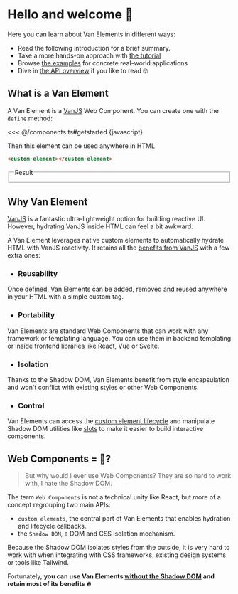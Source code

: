 # Hello and welcome 👋

Here you can learn about Van Elements in different ways:

- Read the following introduction for a brief summary.
- Take a more hands-on approach with [the tutorial](./tutorial)
- Browse [the examples](../examples) for concrete real-world applications
- Dive in [the API overview](../learn/overview) if you like to read 🤓

## What is a Van Element

A Van Element is a [VanJS](https://vanjs.org/) Web Component. You can create one with the `define` method:

<<< @/components.ts#getstarted {javascript}

Then this element can be used anywhere in HTML

```html
<custom-element></custom-element>
```

<fieldset>
    <legend>Result</legend>
    <custom-element></custom-element>
</fieldset>

## Why Van Element

[VanJS](https://vanjs.org/) is a fantastic ultra-lightweight option for building reactive UI. However, hydrating VanJS inside HTML can feel a bit awkward.

A Van Element leverages native custom elements to automatically hydrate HTML with VanJS reactivity. It retains all the [benefits from VanJS](https://vanjs.org/#why-vanjs) with a few extra ones:

- ### Reusability

Once defined, Van Elements can be added, removed and reused anywhere in your HTML with a simple custom tag.

- ### Portability

Van Elements are standard Web Components that can work with any framework or templating language. You can use them in backend templating or inside frontend libraries like React, Vue or Svelte.

- ### Isolation

Thanks to the Shadow DOM, Van Elements benefit from style encapsulation and won't conflict with existing styles or other Web Components.

- ### Control

Van Elements can access the [custom element lifecycle](../learn/lifecycle) and manipulate Shadow DOM utilities like [slots](../learn/slots) to make it easier to build interactive components.

## Web Components = 💩?

> But why would I ever use Web Components? They are so hard to work with, I hate the Shadow DOM.

The term `Web Components` is not a technical unity like React, but more of a concept regrouping two main APIs:

- `custom elements`, the central part of Van Elements that enables hydration and lifecycle callbacks.
- the `Shadow DOM`, a DOM and CSS isolation mechanism.

Because the Shadow DOM isolates styles from the outside, it is very hard to work with when integrating with CSS frameworks, existing design systems or tools like Tailwind.

Fortunately, **you can use Van Elements [without the Shadow DOM](../learn/shadow-options#disable-shadow-dom) and retain most of its benefits 🔥**
